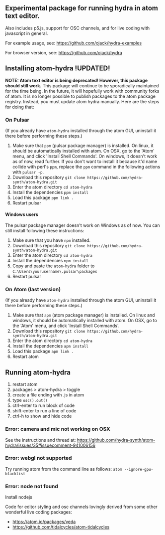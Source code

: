 ## Experimental package for running hydra in atom text editor.
Also includes p5.js, support for OSC channels, and for live coding with javascript in general.

For example usage, see: https://github.com/ojack/hydra-examples

For browser version, see: https://github.com/ojack/hydra

## Installing atom-hydra !UPDATED!

**NOTE: Atom text editor is being deprecated! However, this package should still work.**
This package will continue to be sporadically maintained for the time being. In the future, it will hopefully work with community forks of atom.
It is no longer possible to publish packages to the atom package registry. Instead, you must update atom hydra manually. Here are the steps for doing that:

### On Pulsar

(If you already have `atom-hydra` installed through the atom GUI, uninstall it there before performing these steps.)

1. Make sure that `ppm` (pulsar package manager) is installed. On linux, it should be automatically installed with atom. On OSX, go to the 'Atom' menu, and click 'Install Shell Commands'. On windows, it doesn't work as of now, read further. If you don't want to install it because it'd name collide with perl's `ppm`, replace the `ppm` command in the following actions with `pulsar -p`.
2. Download this repository `git clone https://github.com/hydra-synth/atom-hydra.git`
3. Enter the atom directory `cd atom-hydra`
4. Install the dependencies `ppm install`
5. Load this package `ppm link .`
6. Restart pulsar

#### Windows users

The pulsar package manager doesn't work on Windows as of now. You can still install following these instructions:

1. Make sure that you have `npm` installed.
2. Download this repository `git clone https://github.com/hydra-synth/atom-hydra.git`
3. Enter the atom directory `cd atom-hydra`
4. Install the dependencies `npm install`
5. Copy and paste the `atom-hydra` folder to `C:\Users\yourusername\.pulsar\packages`
6. Restart pulsar

### On Atom (last version)

(If you already have `atom-hydra` installed through the atom GUI, uninstall it there before performing these steps.)

1. Make sure that `apm` (atom package manager) is installed. On linux and windows, it should be automatically installed with atom. On OSX, go to the 'Atom' menu, and click 'Install Shell Commands'. 
2. Download this repository `git clone https://github.com/hydra-synth/atom-hydra.git`
3. Enter the atom directory `cd atom-hydra`
4. Install the dependencies `apm install`
5. Load this package `apm link .`
6. Restart atom 

## Running atom-hydra
1. restart atom
2. packages > atom-hydra > toggle
3. create a file ending with .js in atom
4. type `osc().out()`
5. ctrl-enter to run block of code
6. shift-enter to run a line of code
7. ctrl-h to show and hide code

### Error: camera and mic not working on OSX
See the instructions and thread at: https://github.com/hydra-synth/atom-hydra/issues/35#issuecomment-941006156

### Error: webgl not supported
Try running atom from the command line as follows:
`atom --ignore-gpu-blacklist `

### Error: node not found
Install nodejs

Code for editor styling and osc channels lovingly derived from some other wonderful live coding packages:
* https://atom.io/packages/veda
* https://github.com/tidalcycles/atom-tidalcycles
